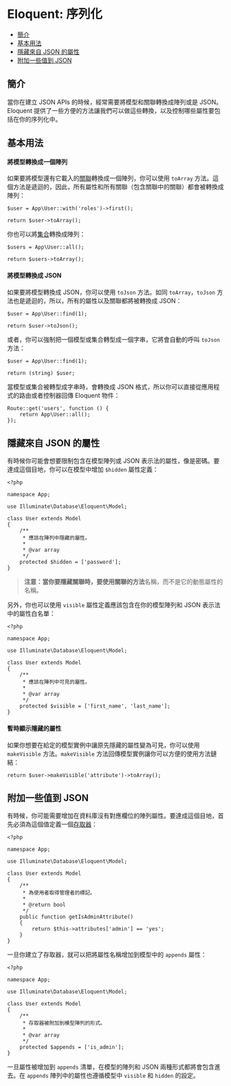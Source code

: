 # Eloquent: 序列化

- [簡介](#introduction)
- [基本用法](#basic-usage)
- [隱藏來自 JSON 的屬性](#hiding-attributes-from-json)
- [附加一些值到 JSON](#appending-values-to-json)

<a name="introduction"></a>
## 簡介

當你在建立 JSON APIs 的時候，經常需要將模型和關聯轉換成陣列或是 JSON。Eloquent 提供了一些方便的方法讓我們可以做這些轉換，以及控制哪些屬性要包括在你的序列化中。

<a name="basic-usage"></a>
## 基本用法

#### 將模型轉換成一個陣列

如果要將模型還有它載入的[關聯](/docs/{{version}}/eloquent-relationships)轉換成一個陣列，你可以使用 `toArray` 方法。這個方法是遞迴的，因此，所有屬性和所有關聯（包含關聯中的關聯）都會被轉換成陣列：

    $user = App\User::with('roles')->first();

    return $user->toArray();

你也可以將[集合](/docs/{{version}}/eloquent-collections)轉換成陣列：

    $users = App\User::all();

    return $users->toArray();

#### 將模型轉換成 JSON

如果要將模型轉換成 JSON，你可以使用 `toJson` 方法。如同 `toArray`，`toJson` 方法也是遞迴的，所以，所有的屬性以及關聯都將被轉換成 JSON：

    $user = App\User::find(1);

    return $user->toJson();

或者，你可以強制把一個模型或集合轉型成一個字串，它將會自動的呼叫 `toJson` 方法：

    $user = App\User::find(1);

    return (string) $user;

當模型或集合被轉型成字串時，會轉換成 JSON 格式，所以你可以直接從應用程式的路由或者控制器回傳 Eloquent 物件：

    Route::get('users', function () {
        return App\User::all();
    });

<a name="hiding-attributes-from-json"></a>
## 隱藏來自 JSON 的屬性

有時候你可能會想要限制包含在模型陣列或 JSON 表示法的屬性，像是密碼。要達成這個目地，你可以在模型中增加 `$hidden` 屬性定義：

    <?php

    namespace App;

    use Illuminate\Database\Eloquent\Model;

    class User extends Model
    {
        /**
         * 應該在陣列中隱藏的屬性。
         *
         * @var array
         */
        protected $hidden = ['password'];
    }

> **注意：**當你要隱藏關聯時，要使用關聯的**方法**名稱，而不是它的動態屬性的名稱。

另外，你也可以使用 `visible` 屬性定義應該包含在你的模型陣列和 JSON 表示法中的屬性白名單：

    <?php

    namespace App;

    use Illuminate\Database\Eloquent\Model;

    class User extends Model
    {
        /**
         * 應該在陣列中可見的屬性。
         *
         * @var array
         */
        protected $visible = ['first_name', 'last_name'];
    }

#### 暫時顯示隱藏的屬性

如果你想要在給定的模型實例中讓原先隱藏的屬性變為可見，你可以使用 `makeVisible` 方法。`makeVisible` 方法回傳模型實例讓你可以方便的使用方法鏈結：

    return $user->makeVisible('attribute')->toArray();

<a name="appending-values-to-json"></a>
## 附加一些值到 JSON

有時候，你可能需要增加在資料庫沒有對應欄位的陣列屬性。要達成這個目地，首先必須為這個值定義一個[存取器](/docs/{{version}}/eloquent-mutators)：

    <?php

    namespace App;

    use Illuminate\Database\Eloquent\Model;

    class User extends Model
    {
        /**
         * 為使用者取得管理者的標記。
         *
         * @return bool
         */
        public function getIsAdminAttribute()
        {
            return $this->attributes['admin'] == 'yes';
        }
    }

一旦你建立了存取器，就可以把將屬性名稱增加到模型中的 `appends` 屬性：

    <?php

    namespace App;

    use Illuminate\Database\Eloquent\Model;

    class User extends Model
    {
        /**
         * 存取器被附加到模型陣列的形式。
         *
         * @var array
         */
        protected $appends = ['is_admin'];
    }

一旦屬性被增加到 `appends` 清單，在模型的陣列和 JSON 兩種形式都將會包含進去。在 `appends` 陣列中的屬性也遵循模型中 `visible` 和 `hidden` 的設定。
